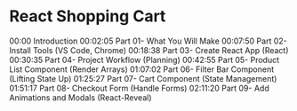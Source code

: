# React Shopping Cart

00:00 Introduction
00:02:05 Part 01- What You Will Make
00:07:50 Part 02- Install Tools (VS Code, Chrome)
00:18:38 Part 03- Create React App (React)
00:30:35 Part 04- Project Workflow (Planning)
00:42:55 Part 05- Product List Component (Render Arrays)
01:07:02 Part 06- Filter Bar Component  (Lifting State Up)
01:25:27 Part 07- Cart Component (State Management)
01:51:17 Part 08- Checkout Form (Handle Forms)
02:11:20 Part 09- Add Animations and Modals (React-Reveal)
